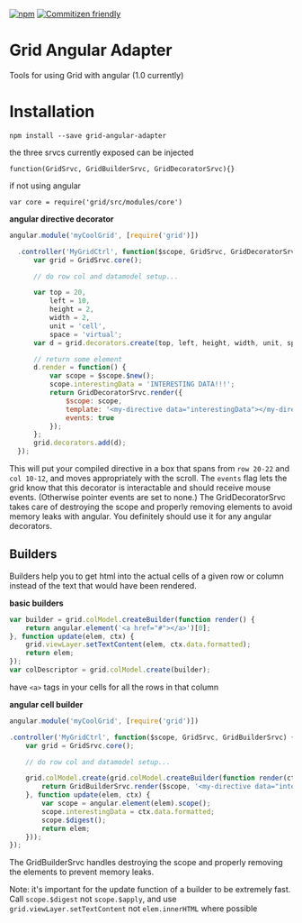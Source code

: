 [![npm](https://img.shields.io/npm/v/grid-angular-adapter.svg)]( https://www.npmjs.com/package/grid-angular-adapter) [![Commitizen friendly](https://img.shields.io/badge/commitizen-friendly-brightgreen.svg)](http://commitizen.github.io/cz-cli/)

Grid Angular Adapter
===

Tools for using Grid with angular (1.0 currently)

Installation
===
`npm install --save grid-angular-adapter`


the three srvcs currently exposed can be injected

`function(GridSrvc, GridBuilderSrvc, GridDecoratorSrvc){}`


if not using angular 

`var core = require('grid/src/modules/core')`


**angular directive decorator**
``` javascript
angular.module('myCoolGrid', [require('grid')])

  .controller('MyGridCtrl', function($scope, GridSrvc, GridDecoratorSrvc) {
      var grid = GridSrvc.core();

      // do row col and datamodel setup...

      var top = 20,
          left = 10,
          height = 2,
          width = 2,
          unit = 'cell',
          space = 'virtual';
      var d = grid.decorators.create(top, left, height, width, unit, space);

      // return some element
      d.render = function() {
          var scope = $scope.$new();
          scope.interestingData = 'INTERESTING DATA!!!';
          return GridDecoratorSrvc.render({
              $scope: scope,
              template: '<my-directive data="interestingData"></my-directive>',
              events: true
          });
      };
      grid.decorators.add(d);
  });
```

This will put your compiled directive in a box that spans from `row 20-22` and `col 10-12`, and moves appropriately with the scroll. The `events` flag lets the grid know that this decorator is interactable and should receive mouse events. (Otherwise pointer events are set to none.) The GridDecoratorSrvc takes care of destroying the scope and properly removing elements to avoid memory leaks with angular. You definitely should use it for any angular decorators.


## Builders
Builders help you to get html into the actual cells of a given row or column instead of the text that would have been rendered.


**basic builders**
``` javascript
var builder = grid.colModel.createBuilder(function render() {
    return angular.element('<a href="#"></a>')[0];
}, function update(elem, ctx) {
    grid.viewLayer.setTextContent(elem, ctx.data.formatted);
    return elem;
});
var colDescriptor = grid.colModel.create(builder);
```

have `<a>` tags in your cells for all the rows in that column

**angular cell builder**

``` javascript
angular.module('myCoolGrid', [require('grid')])

.controller('MyGridCtrl', function($scope, GridSrvc, GridBuilderSrvc) {
    var grid = GridSrvc.core();

    // do row col and datamodel setup...

    grid.colModel.create(grid.colModel.createBuilder(function render(ctx) {
        return GridBuilderSrvc.render($scope, '<my-directive data="interestingData"></my-directive>');
    }, function update(elem, ctx) {
        var scope = angular.element(elem).scope();
        scope.interestingData = ctx.data.formatted;
        scope.$digest();
        return elem;
    }));
});
```

The GridBuilderSrvc handles destroying the scope and properly removing the elements to prevent memory leaks.

Note: it's important for the update function of a builder to be extremely fast. Call `scope.$digest` not `scope.$apply`, and  use `grid.viewLayer.setTextContent` not `elem.innerHTML` where possible

